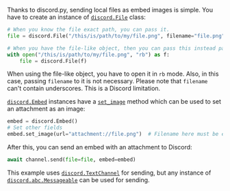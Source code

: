 Thanks to discord.py, sending local files as embed images is simple. You have to create an instance of [`discord.File`](https://discordpy.readthedocs.io/en/latest/api.html#discord.File) class:
```py
# When you know the file exact path, you can pass it.
file = discord.File("/this/is/path/to/my/file.png", filename="file.png")

# When you have the file-like object, then you can pass this instead path.
with open("/this/is/path/to/my/file.png", "rb") as f:
    file = discord.File(f)
```
When using the file-like object, you have to open it in `rb` mode. Also, in this case, passing `filename` to it is not necessary.
Please note that `filename` can't contain underscores. This is a Discord limitation.

[`discord.Embed`](https://discordpy.readthedocs.io/en/latest/api.html#discord.Embed) instances have a [`set_image`](https://discordpy.readthedocs.io/en/latest/api.html#discord.Embed.set_image) method which can be used to set an attachment as an image:
```py
embed = discord.Embed()
# Set other fields
embed.set_image(url="attachment://file.png")  # Filename here must be exactly same as attachment filename.
```
After this, you can send an embed with an attachment to Discord:
```py
await channel.send(file=file, embed=embed)
```
This example uses [`discord.TextChannel`](https://discordpy.readthedocs.io/en/latest/api.html#discord.TextChannel) for sending, but any instance of [`discord.abc.Messageable`](https://discordpy.readthedocs.io/en/latest/api.html#discord.abc.Messageable) can be used for sending.
